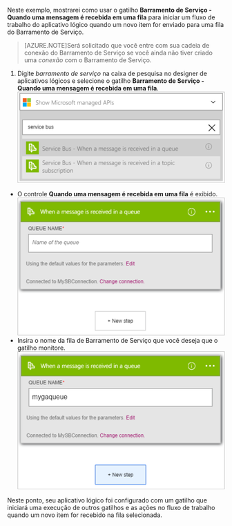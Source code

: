 Neste exemplo, mostrarei como usar o gatilho **Barramento de Serviço - Quando uma mensagem é recebida em uma fila** para iniciar um fluxo de trabalho do aplicativo lógico quando um novo item for enviado para uma fila do Barramento de Serviço.

>[AZURE.NOTE]Será solicitado que você entre com sua cadeia de conexão do Barramento de Serviço se você ainda não tiver criado uma *conexão* com o Barramento de Serviço.

1. Digite *barramento de serviço* na caixa de pesquisa no designer de aplicativos lógicos e selecione o gatilho **Barramento de Serviço - Quando uma mensagem é recebida em uma fila**.  
![Imagem do gatilho do Barramento de Serviço 1](./media/connectors-create-api-servicebus/trigger-1.png)   
- O controle **Quando uma mensagem é recebida em uma fila** é exibido.  
![Imagem do gatilho do Barramento de Serviço 2](./media/connectors-create-api-servicebus/trigger-2.png)   
- Insira o nome da fila de Barramento de Serviço que você deseja que o gatilho monitore.  
![Imagem do gatilho do Barramento de Serviço 3](./media/connectors-create-api-servicebus/trigger-3.png)   

Neste ponto, seu aplicativo lógico foi configurado com um gatilho que iniciará uma execução de outros gatilhos e as ações no fluxo de trabalho quando um novo item for recebido na fila selecionada.

<!---HONumber=AcomDC_0727_2016-->
